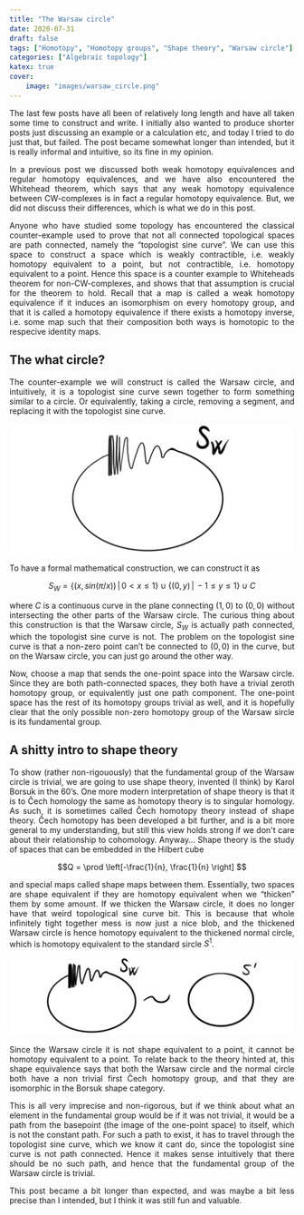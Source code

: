 ```yaml
---
title: "The Warsaw circle"
date: 2020-07-31
draft: false
tags: ["Homotopy", "Homotopy groups", "Shape theory", "Warsaw circle"]
categories: ["Algebraic topology"]
katex: true
cover:
    image: "images/warsaw_circle.png"
---
```


The last few posts have all been of relatively long length and have all taken some time to construct and write. I initially also wanted to produce shorter posts just discussing an example or a calculation etc, and today I tried to do just that, but failed. The post became somewhat longer than intended, but it is really informal and intuitive, so its fine in my opinion.

In a previous post we discussed both weak homotopy equivalences and regular homotopy equivalences, and we have also encountered the Whitehead theorem, which says that any weak homotopy equivalence between CW-complexes is in fact a regular homotopy equivalence. But, we did not discuss their differences, which is what we do in this post.

Anyone who have studied some topology has encountered the classical counter-example used to prove that not all connected topological spaces are path connected, namely the “topologist sine curve”. We can use this space to construct a space which is weakly contractible, i.e. weakly homotopy equivalent to a point, but not contractible, i.e. homotopy equivalent to a point. Hence this space is a counter example to Whiteheads theorem for non-CW-complexes, and shows that that assumption is crucial for the theorem to hold. Recall that a map is called a weak homotopy equivalence if it induces an isomorphism on every homotopy group, and that it is called a homotopy equivalence if there exists a homotopy inverse, i.e. some map such that their composition both ways is homotopic to the respecive identity maps.

## The what circle?

The counter-example we will construct is called the Warsaw circle, and intuitively, it is a topologist sine curve sewn together to form something similar to a circle. Or equivalently, taking a circle, removing a segment, and replacing it with the topologist sine curve.

![Error loading image](images/warsaw_circle.png)

To have a formal mathematical construction, we can construct it as 

$$S_W = \{ (x, sin(\pi/x)) \, | \, 0 < x \leq 1 \} \cup \{(0,y) \, | \, -1 \leq y \leq 1 \} \cup C $$

where $C$ is a continuous curve in the plane connecting $(1,0)$ to $(0,0)$ without intersecting the other parts of the Warsaw circle. The curious thing about this construction is that the Warsaw circle, $S_W$ is actually path connected, which the topologist sine curve is not. The problem on the topologist sine curve is that a non-zero point can’t be connected to $(0,0)$ in the curve, but on the Warsaw circle, you can just go around the other way.

Now, choose a map that sends the one-point space into the Warsaw circle. Since they are both path-connected spaces, they both have a trivial zeroth homotopy group, or equivalently just one path component. The one-point space has the rest of its homotopy groups trivial as well, and it is hopefully clear that the only possible non-zero homotopy group of the Warsaw sircle is its fundamental group.

## A shitty intro to shape theory

To show (rather non-rigouously) that the fundamental group of the Warsaw circle is trivial, we are going to use shape theory, invented (I think) by Karol Borsuk in the 60’s. One more modern interpretation of shape theory is that it is to Čech homology the same as homotopy theory is to singular homology. As such, it is sometimes called Čech homotopy theory instead of shape theory. Čech homotopy has been developed a bit further, and is a bit more general to my understanding, but still this view holds strong if we don't care about their relationship to cohomology. Anyway… Shape theory is the study of spaces that can be embedded in the Hilbert cube 

$$Q = \prod \left[-\frac{1}{n}, \frac{1}{n} \right] $$

and special maps called shape maps between them. Essentially, two spaces are shape equivalent if they are homotopy equivalent when we “thicken” them by some amount. If we thicken the Warsaw circle, it does no longer have that weird topological sine curve bit. This is because that whole infinitely tight together mess is now just a nice blob, and the thickened Warsaw circle is hence homotopy equivalent to the thickened normal circle, which is homotopy equivalent to the standard sircle $S^1$.

![Error loading image](images/warsaw_circle3.png)

Since the Warsaw circle it is not shape equivalent to a point, it cannot be homotopy equivalent to a point. To relate back to the theory hinted at, this shape equivalence says that both the Warsaw circle and the normal circle both have a non trivial first Čech homotopy group, and that they are isomorphic in the Borsuk shape category.

This is all very imprecise and non-rigorous, but if we think about what an element in the fundamental group would be if it was not trivial, it would be a path from the basepoint (the image of the one-point space) to itself, which is not the constant path. For such a path to exist, it has to travel through the topologist sine curve, which we know it cant do, since the topologist sine curve is not path connected. Hence it makes sense intuitively that there should be no such path, and hence that the fundamental group of the Warsaw circle is trivial.

This post became a bit longer than expected, and was maybe a bit less precise than I intended, but I think it was still fun and valuable.


<style>body {text-align: justify}</style>